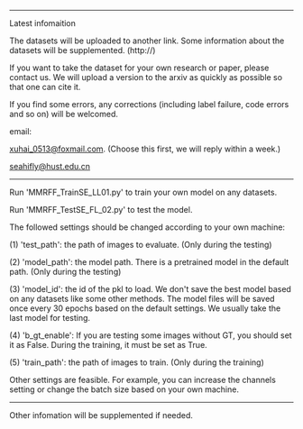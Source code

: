 ------------------------------------------------------------------------------
Latest infomaition

The datasets will be uploaded to another link. Some information about the datasets will be supplemented.
(http://)

If you want to take the dataset for your own research or paper, please contact us. We will upload a version to the arxiv as quickly as possible so that one can cite it.

If you find some errors, any corrections (including label failure, code errors and so on) will be welcomed.

email: 

xuhai_0513@foxmail.com. (Choose this first, we will reply within a week.) 

seahifly@hust.edu.cn

--------------------------------------------------------------------------------
Run 'MMRFF_TrainSE_LL01.py' to train your own model on any datasets. 

Run 'MMRFF_TestSE_FL_02.py' to test the model. 

The followed settings should be changed according to your own machine:

(1) 'test_path': the path of images to evaluate. (Only during the testing)

(2) 'model_path': the model path. There is a pretrained model in the default path. (Only during the testing)

(3) 'model_id': the id of the pkl to load. We don't save the best model based on any datasets like some other methods. The model files will be saved once every 30 epochs based on the default settings. We usually take the last model for testing.

(4) 'b_gt_enable': If you are testing some images without GT, you should set it as False. During the training, it must be set as True.

(5) 'train_path': the path of images to train. (Only during the training)

Other settings are feasible. For example, you can increase the channels setting or change the batch size based on your own machine.

----------------------------------------------------------------------------------------
Other infomation will be supplemented if needed.




